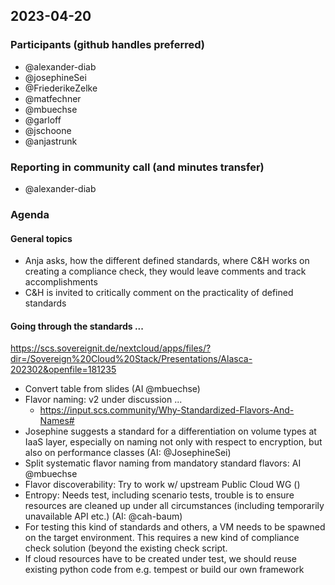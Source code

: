## 2023-04-20

### Participants (github handles preferred)
* @alexander-diab
* @josephineSei
* @FriederikeZelke
* @matfechner
* @mbuechse
* @garloff
* @jschoone
* @anjastrunk

### Reporting in community call (and minutes transfer)
* @alexander-diab

### Agenda


#### General topics

* Anja asks, how the different defined standards, where C&H works on creating a compliance check, they would leave comments and track accomplishments
* C&H is invited to critically comment on the practicality of defined standards

#### Going through the standards ...
https://scs.sovereignit.de/nextcloud/apps/files/?dir=/Sovereign%20Cloud%20Stack/Presentations/Alasca-202302&openfile=181235
* Convert table from slides (AI @mbuechse)
* Flavor naming: v2 under discussion ...
    * https://input.scs.community/Why-Standardized-Flavors-And-Names#
* Josephine suggests a standard for a differentiation on volume types at IaaS layer, especially on naming not only with respect to encryption, but also on performance classes (AI: @JosephineSei)
* Split systematic flavor naming from mandatory standard flavors: AI @mbuechse
* Flavor discoverability: Try to work w/ upstream Public Cloud WG ()
* Entropy: Needs test, including scenario tests, trouble is to ensure resources are cleaned up under all circumstances (including temporarily unavailable API etc.) (AI: @cah-baum)
* For testing this kind of standards and others, a VM needs to be spawned on the target environment. This requires a new kind of compliance check solution  (beyond the existing check script. 
* If cloud resources have to be created under test, we should reuse existing python code from e.g. tempest or build our own framework 

